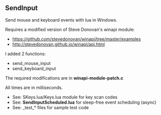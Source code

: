 ## SendInput

Send mouse and keyboard events with lua in Windows.

Requires a modified version of Steve Donovan's winapi module:

* https://github.com/stevedonovan/winapi/tree/master/examples
* http://stevedonovan.github.io/winapi/api.html

I added 2 functions:

* send_mouse_input
* send_keyboard_input

The required modifications are in **winapi-module-patch.c**

All times are in milliseconds.

* See: SKeys.lua/Keys.lua module for key scan codes
* See: **SendInputScheduled.lua** for sleep-free event scheduling (async)
* See: \_test\_* files for sample test code
